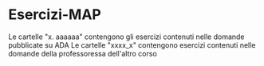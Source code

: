 # Esercizi-MAP

Le cartelle "x. aaaaaa" contengono gli esercizi contenuti nelle domande pubblicate su ADA
Le cartelle "xxxx_x" contengono esercizi contenuti nelle domande della professoressa dell'altro corso
